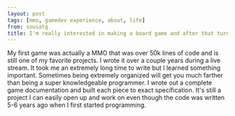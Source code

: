 ```yaml
---
layout: post
tags: [mmo, gamedev experience, about, life]
from: sousatg
title: I'm really interested in making a board game and after that turn it into some kind of MMO. Do you have any experience?
---
```

My first game was actually a MMO that was over 50k lines of code and is still one of my favorite projects. I wrote it over a couple years during a live stream. It took me an extremely long time to write but I learned something important. Sometimes being extremely organized will get you much farther than being a super knowledgeable programmer. I wrote out a complete game documentation and built each piece to exact specification. It's still a project I can easily open up and work on even though the code was written 5-6 years ago when I first started programming.

